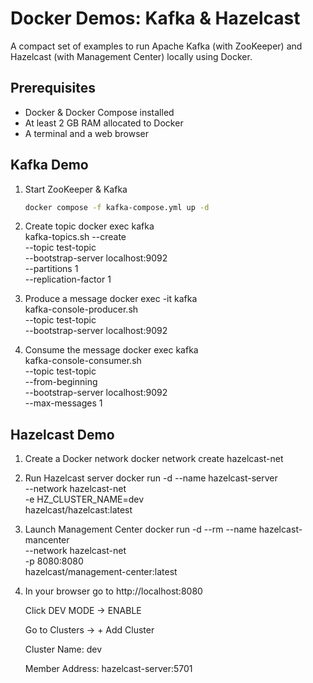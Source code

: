 # Docker Demos: Kafka & Hazelcast

A compact set of examples to run Apache Kafka (with ZooKeeper) and Hazelcast (with Management Center) locally using Docker.

## Prerequisites

- Docker & Docker Compose installed  
- At least 2 GB RAM allocated to Docker  
- A terminal and a web browser  

## Kafka Demo

1. Start ZooKeeper & Kafka  
   ```bash
   docker compose -f kafka-compose.yml up -d

 2. Create topic
    docker exec kafka \
      kafka-topics.sh --create \
        --topic test-topic \
        --bootstrap-server localhost:9092 \
        --partitions 1 \
        --replication-factor 1

  3. Produce a message
     docker exec -it kafka \
       kafka-console-producer.sh \
         --topic test-topic \
         --bootstrap-server localhost:9092

  4. Consume the message
     docker exec kafka \
       kafka-console-consumer.sh \
         --topic test-topic \
         --from-beginning \
         --bootstrap-server localhost:9092 \
         --max-messages 1

 ## Hazelcast Demo

 1. Create a Docker network
    docker network create hazelcast-net

 2. Run Hazelcast server
    docker run -d --name hazelcast-server \
       --network hazelcast-net \
       -e HZ_CLUSTER_NAME=dev \
       hazelcast/hazelcast:latest

  3. Launch Management Center
     docker run -d --rm --name hazelcast-mancenter \
       --network hazelcast-net \
       -p 8080:8080 \
       hazelcast/management-center:latest

   4. In your browser go to http://localhost:8080

         Click DEV MODE → ENABLE

         Go to Clusters → + Add Cluster

         Cluster Name: dev

         Member Address: hazelcast-server:5701
